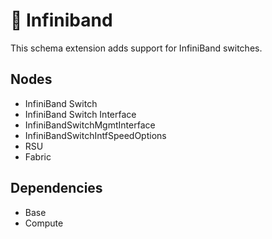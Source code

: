 # 🧩 Infiniband

This schema extension adds support for InfiniBand switches.

## Nodes

- InfiniBand Switch
- InfiniBand Switch Interface
- InfiniBandSwitchMgmtInterface
- InfiniBandSwitchIntfSpeedOptions
- RSU
- Fabric

## Dependencies

- Base
- Compute

